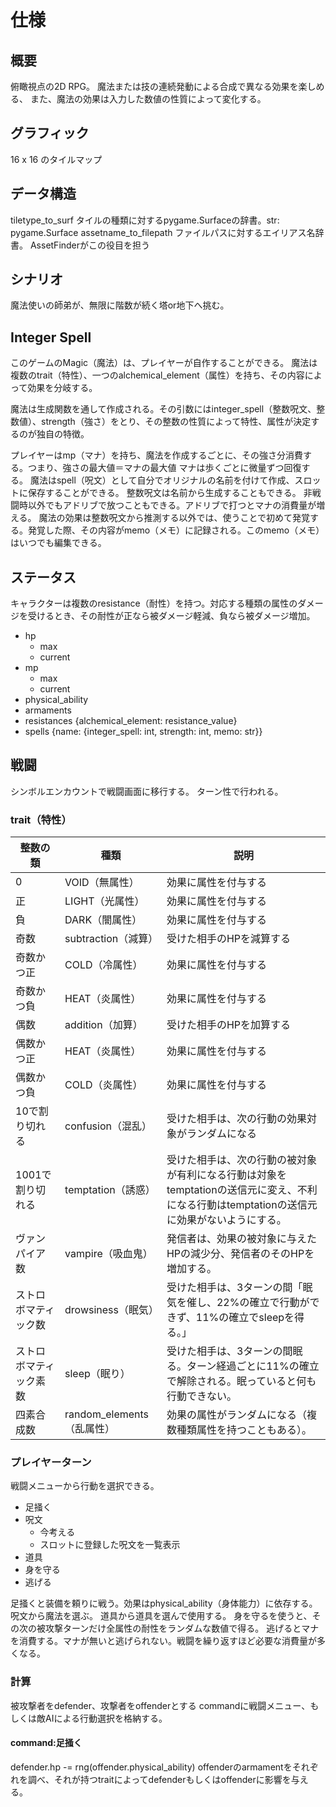 # 仕様

## 概要

俯瞰視点の2D RPG。
魔法または技の連続発動による合成で異なる効果を楽しめる、
また、魔法の効果は入力した数値の性質によって変化する。

## グラフィック

16 x 16 のタイルマップ

## データ構造

tiletype_to_surf タイルの種類に対するpygame.Surfaceの辞書。str: pygame.Surface
assetname_to_filepath ファイルパスに対するエイリアス名辞書。 AssetFinderがこの役目を担う

## シナリオ

魔法使いの師弟が、無限に階数が続く塔or地下へ挑む。

## Integer Spell

このゲームのMagic（魔法）は、プレイヤーが自作することができる。
魔法は複数のtrait（特性）、一つのalchemical_element（属性）を持ち、その内容によって効果を分岐する。

魔法は生成関数を通して作成される。その引数にはinteger_spell（整数呪文、整数値）、strength（強さ）をとり、その整数の性質によって特性、属性が決定するのが独自の特徴。

プレイヤーはmp（マナ）を持ち、魔法を作成するごとに、その強さ分消費する。つまり、強さの最大値＝マナの最大値
マナは歩くごとに微量ずつ回復する。
魔法はspell（呪文）として自分でオリジナルの名前を付けて作成、スロットに保存することができる。
整数呪文は名前から生成することもできる。
非戦闘時以外でもアドリブで放つこともできる。アドリブで打つとマナの消費量が増える。
魔法の効果は整数呪文から推測する以外では、使うことで初めて発覚する。発覚した際、その内容がmemo（メモ）に記録される。このmemo（メモ）はいつでも編集できる。

## ステータス

キャラクターは複数のresistance（耐性）を持つ。対応する種類の属性のダメージを受けるとき、その耐性が正なら被ダメージ軽減、負なら被ダメージ増加。

- hp
  - max
  - current
- mp
  - max
  - current
- physical_ability
- armaments
- resistances {alchemical_element: resistance_value}
- spells {name: {integer_spell: int, strength: int, memo: str}}

## 戦闘

シンボルエンカウントで戦闘画面に移行する。
ターン性で行われる。

### trait（特性）

|整数の類|種類|説明|
|----|----|----|
|0|VOID（無属性）|効果に属性を付与する|
|正|LIGHT（光属性）|効果に属性を付与する|
|負|DARK（闇属性）|効果に属性を付与する|
|奇数|subtraction（減算）|受けた相手のHPを減算する|
|奇数かつ正|COLD（冷属性）|効果に属性を付与する|
|奇数かつ負|HEAT（炎属性）|効果に属性を付与する|
|偶数|addition（加算）|受けた相手のHPを加算する|
|偶数かつ正|HEAT（炎属性）|効果に属性を付与する|
|偶数かつ負|COLD（炎属性）|効果に属性を付与する|
|10で割り切れる|confusion（混乱）|受けた相手は、次の行動の効果対象がランダムになる|
|1001で割り切れる|temptation（誘惑）|受けた相手は、次の行動の被対象が有利になる行動は対象をtemptationの送信元に変え、不利になる行動はtemptationの送信元に効果がないようにする。|
|ヴァンパイア数|vampire（吸血鬼）|発信者は、効果の被対象に与えたHPの減少分、発信者のそのHPを増加する。|
|ストロボマティック数|drowsiness（眠気）|受けた相手は、3ターンの間「眠気を催し、22%の確立で行動ができず、11%の確立でsleepを得る。」|
|ストロボマティック素数|sleep（眠り）|受けた相手は、3ターンの間眠る。ターン経過ごとに11%の確立で解除される。眠っていると何も行動できない。|
|四素合成数|random_elements（乱属性）|効果の属性がランダムになる（複数種類属性を持つこともある）。|

### プレイヤーターン

戦闘メニューから行動を選択できる。

- 足掻く
- 呪文
  - 今考える
  - スロットに登録した呪文を一覧表示
- 道具
- 身を守る
- 逃げる

足掻くと装備を頼りに戦う。効果はphysical_ability（身体能力）に依存する。
呪文から魔法を選ぶ。
道具から道具を選んで使用する。
身を守るを使うと、その次の被攻撃ターンだけ全属性の耐性をランダムな数値で得る。
逃げるとマナを消費する。マナが無いと逃げられない。戦闘を繰り返すほど必要な消費量が多くなる。

### 計算

被攻撃者をdefender、攻撃者をoffenderとする
commandに戦闘メニュー、もしくは敵AIによる行動選択を格納する。

#### command:足掻く

defender.hp -= rng(offender.physical_ability)
offenderのarmamentをそれぞれを調べ、それが持つtraitによってdefenderもしくはoffenderに影響を与える。

####
